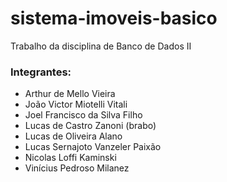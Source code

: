 # sistema-imoveis-basico
Trabalho da disciplina de Banco de Dados II

### Integrantes:

- Arthur de Mello Vieira
- João Victor Miotelli Vitali
- Joel Francisco da Silva Filho
- Lucas de Castro Zanoni (brabo)
- Lucas de Oliveira Alano
- Lucas Sernajoto Vanzeler Paixão
- Nicolas Loffi Kaminski
- Vinícius Pedroso Milanez

